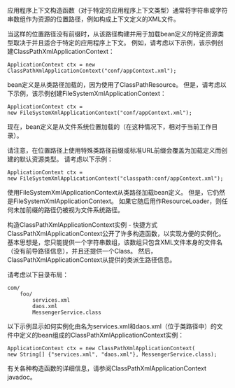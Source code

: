 应用程序上下文构造函数（对于特定的应用程序上下文类型）通常将字符串或字符串数组作为资源的位置路径，例如构成上下文定义的XML文件。

当这样的位置路径没有前缀时，从该路径构建并用于加载bean定义的特定资源类型取决于并且适合于特定的应用程序上下文。 例如，请考虑以下示例，该示例创建ClassPathXmlApplicationContext：

	ApplicationContext ctx = new ClassPathXmlApplicationContext("conf/appContext.xml");

bean定义是从类路径加载的，因为使用了ClassPathResource。 但是，请考虑以下示例，该示例创建FileSystemXmlApplicationContext：

	ApplicationContext ctx =
    new FileSystemXmlApplicationContext("conf/appContext.xml");

现在，bean定义是从文件系统位置加载的（在这种情况下，相对于当前工作目录）。

请注意，在位置路径上使用特殊类路径前缀或标准URL前缀会覆盖为加载定义而创建的默认资源类型。 请考虑以下示例：

	ApplicationContext ctx =
    new FileSystemXmlApplicationContext("classpath:conf/appContext.xml");

使用FileSystemXmlApplicationContext从类路径加载bean定义。 但是，它仍然是FileSystemXmlApplicationContext。 如果它随后用作ResourceLoader，则任何未加前缀的路径仍被视为文件系统路径。

构造ClassPathXmlApplicationContext实例 - 快捷方式
ClassPathXmlApplicationContext公开了许多构造函数，以实现方便的实例化。 基本思想是，您只能提供一个字符串数组，该数组只包含XML文件本身的文件名（没有前导路径信息），并且还提供一个Class。 然后，ClassPathXmlApplicationContext从提供的类派生路径信息。

请考虑以下目录布局：

	com/
	  	foo/
		    services.xml
		    daos.xml
		    MessengerService.class

以下示例显示如何实例化由名为services.xml和daos.xml（位于类路径中）的文件中定义的bean组成的ClassPathXmlApplicationContext实例：

	ApplicationContext ctx = new ClassPathXmlApplicationContext(
    new String[] {"services.xml", "daos.xml"}, MessengerService.class);

有关各种构造函数的详细信息，请参阅ClassPathXmlApplicationContext javadoc。
